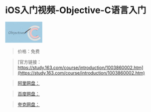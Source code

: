 # iOS入门视频-Objective-C语言入门

![img](../../../assets/study163/free/6632014445213459934.jpg)

> 价格：免费

> [官方链接：https://study.163.com/course/introduction/1003860002.htm](https://study.163.com/course/introduction/1003860002.htm)

> [阿里网盘：]()

> [百度网盘：]()

> [夸克网盘：]()
